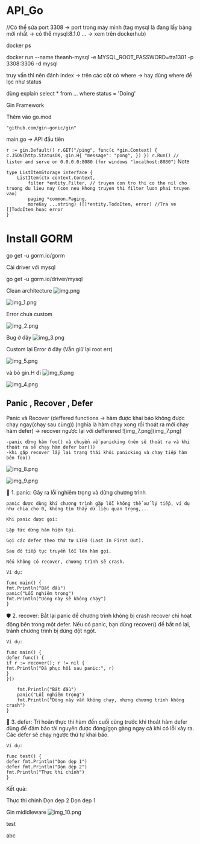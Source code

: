# API_Go

//Có thể sửa port 3308 -> port trong máy mình   (tag mysql là đang lấy bảng mới nhất  -> có thể mysql:8.1.0 ...  -> xem trên dockerhub)

docker ps

docker run --name theanh-mysql -e MYSQL_ROOT_PASSWORD=tta1301 -p 3308:3306 -d mysql


truy vấn thì nên đánh index -> trên các cột có where -> hay dùng where để lọc như status 


dùng explain
select  * from ... where status = 'Doing' 

Gin Framework 

Thêm vào go.mod 

```
"github.com/gin-gonic/gin"
```

main.go  -> API đầu tiên


``
  r := gin.Default()
  r.GET("/ping", func(c *gin.Context) {
    c.JSON(http.StatusOK, gin.H{
      "message": "pong",
    })
  })
  r.Run() // listen and serve on 0.0.0.0:8080 (for windows "localhost:8080")
``
Note
```
type ListItemStorage interface {
	ListItem(ctx context.Context,
		filter *entity.Filter, // truyen con tro thi co the nil cho truong du lieu nay (con neu khong truyen thi filter luon phai truyen vao)
		paging *common.Paging,
		moreKey ...string) ([]*entity.TodoItem, error) //Tra ve []TodoItem hoac error
}
```


<h1>Install GORM </h1>
go get -u gorm.io/gorm

Cài driver với mysql

go get -u gorm.io/driver/mysql



Clean architecture
![img.png](img.png)

![img_1.png](img_1.png)



Error chưa custom

![img_2.png](img_2.png)

Bug ở đây
![img_3.png](img_3.png)

Custom lại Error ở đây (Vẫn giữ lại root err)

![img_5.png](img_5.png)

và bỏ gin.H đi 
![img_6.png](img_6.png)

![img_4.png](img_4.png)

<h2>Panic , Recover , Defer </h2>
Panic và Recover (deffered functions -> hàm được khai báo không được chạy ngay(chạy sau cùng))
(nghĩa là hàm chạy xong rồi thoát ra mới chạy hàm defer)
-> recover ngược lại với defferered
![img_7.png](img_7.png)

```
-panic dừng hàm foo() và chuyển về panicking (nên sẽ thoát ra và khi thoát ra sẽ chạy hàm defer bar()) 
-khi gặp recover lấy lại trạng thái khỏi panicking và chạy tiếp hàm bên foo()
```
![img_8.png](img_8.png)

![img_9.png](img_9.png)


🧨 1. panic: Gây ra lỗi nghiêm trọng và dừng chương trình
```
panic được dùng khi chương trình gặp lỗi không thể xử lý tiếp, ví dụ như chia cho 0, không tìm thấy dữ liệu quan trọng,...

Khi panic được gọi:

Lập tức dừng hàm hiện tại.

Gọi các defer theo thứ tự LIFO (Last In First Out).

Sau đó tiếp tục truyền lỗi lên hàm gọi.

Nếu không có recover, chương trình sẽ crash.

Ví dụ:

func main() {
fmt.Println("Bắt đầu")
panic("Lỗi nghiêm trọng")
fmt.Println("Dòng này sẽ không chạy")
}
```

🛡 2. recover: Bắt lại panic để chương trình không bị crash
recover chỉ hoạt động bên trong một defer. Nếu có panic, bạn dùng recover() để bắt nó lại, tránh chương trình bị dừng đột ngột.
```
Ví dụ:

func main() {
defer func() {
if r := recover(); r != nil {
fmt.Println("Đã phục hồi sau panic:", r)
}
}()

    fmt.Println("Bắt đầu")
    panic("Lỗi nghiêm trọng")
    fmt.Println("Dòng này vẫn không chạy, nhưng chương trình không crash")
}
```
🧹 3. defer: Trì hoãn thực thi hàm đến cuối cùng trước khi thoát hàm
defer dùng để đảm bảo tài nguyên được đóng/gọn gàng ngay cả khi có lỗi xảy ra. Các defer sẽ chạy ngược thứ tự khai báo.
```
Ví dụ:

func test() {
defer fmt.Println("Dọn dẹp 1")
defer fmt.Println("Dọn dẹp 2")
fmt.Println("Thực thi chính")
}
```
Kết quả:


Thực thi chính
Dọn dẹp 2
Dọn dẹp 1


Gin midldleware
![img_10.png](img_10.png)


test

abc